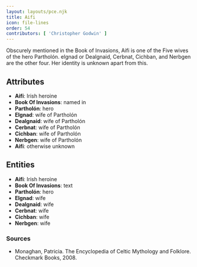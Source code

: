 ```yaml
---
layout: layouts/pce.njk
title: Aifi
icon: file-lines
order: 54
contributors: [ 'Christopher Godwin' ]
---
```

Obscurely mentioned in the Book of Invasions, Aifi is one of the Five wives of the hero Partholón. elgnad or Dealgnaid, Cerbnat, Cichban, and Nerbgen are the other four. Her identity is unknown apart from this.

## Attributes

- **Aifi**: Irish heroine
- **Book Of Invasions**: named in
- **Partholón**: hero
- **Elgnad**: wife of Partholón
- **Dealgnaid**: wife of Partholón
- **Cerbnat**: wife of Partholón
- **Cichban**: wife of Partholón
- **Nerbgen**: wife of Partholón
- **Aifi**: otherwise unknown

## Entities

- **Aifi**: Irish heroine
- **Book Of Invasions**: text
- **Partholón**: hero
- **Elgnad**: wife
- **Dealgnaid**: wife
- **Cerbnat**: wife
- **Cichban**: wife
- **Nerbgen**: wife

### Sources

- Monaghan, Patricia. The Encyclopedia of Celtic Mythology and Folklore. Checkmark Books, 2008.

